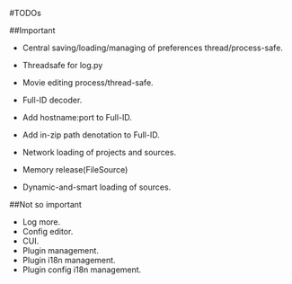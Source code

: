 #TODOs

##Important

* Central saving/loading/managing of preferences thread/process-safe.
* Threadsafe for log.py
* Movie editing process/thread-safe.

* Full-ID decoder.
* Add hostname:port to Full-ID.
* Add in-zip path denotation to Full-ID.
* Network loading of projects and sources.

* Memory release(FileSource)
* Dynamic-and-smart loading of sources.


##Not so important

* Log more.
* Config editor.
* CUI.
* Plugin management.
* Plugin i18n management.
* Plugin config i18n management.
